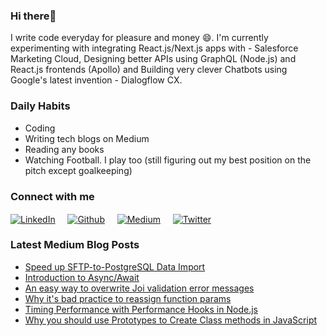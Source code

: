 ### Hi there👋

I write code everyday for pleasure and money :smile:. I'm currently experimenting with integrating React.js/Next.js apps with - Salesforce Marketing Cloud, Designing better APIs using GraphQL (Node.js) and React.js frontends (Apollo) and Building very clever Chatbots using Google's latest invention - Dialogflow CX.

### Daily Habits
  - Coding
  - Writing tech blogs on Medium
  - Reading any books
  - Watching Football. I play too (still figuring out my best position on the pitch except goalkeeping)


### Connect with me
[<img align="center" alt="LinkedIn" src="https://img.shields.io/badge/linkedin-%230077B5.svg?&style=for-the-badge&logo=linkedin&logoColor=white" />](https://www.linkedin.com/in/harrison-kamau-5a308291/)&nbsp;&nbsp;&nbsp;&nbsp;&nbsp;[<img align="center" alt="Github" src="https://img.shields.io/badge/github-%23100000.svg?&style=for-the-badge&logo=github&logoColor=white" />](https://github.com/Harrisonkamau)&nbsp;&nbsp;&nbsp;&nbsp;&nbsp;[<img align="center" alt="Medium" src="https://img.shields.io/badge/medium-%2312100E.svg?&style=for-the-badge&logo=medium&logoColor=white" />](https://medium.com/@kamauharrison87/)&nbsp;&nbsp;&nbsp;&nbsp;&nbsp;[<img align="center" alt="Twitter" src="https://img.shields.io/badge/twitter-%231DA1F2.svg?&style=for-the-badge&logo=twitter&logoColor=white" />](https://twitter.com/ChegeHarrison)

### Latest Medium Blog Posts
- [Speed up SFTP-to-PostgreSQL Data Import](https://medium.com/the-andela-way/speeding-up-data-import-from-sftp-into-postgresql-in-rails-183c5a366604)
- [Introduction to Async/Await](https://medium.com/the-andela-way/introduction-to-async-await-its-best-practices-de4b30d11aa8)
- [An easy way to overwrite Joi validation error messages](https://medium.com/the-andela-way/an-easy-way-to-overwrite-joi-celebrate-express-error-messages-5435e6bab2c5)
- [Why it's bad practice to reassign function params](https://medium.com/the-andela-way/its-bad-practice-to-reassign-function-params-c37f289a5dc4)
- [Timing Performance with Performance Hooks in Node.js](https://medium.com/the-andela-way/timing-performance-with-performance-hooks-in-node-js-45e666a046a1)
- [Why you should use Prototypes to Create Class methods in JavaScript](https://medium.com/the-andela-way/why-you-should-use-prototype-to-create-class-methods-in-javascript-ffaf82996977)
